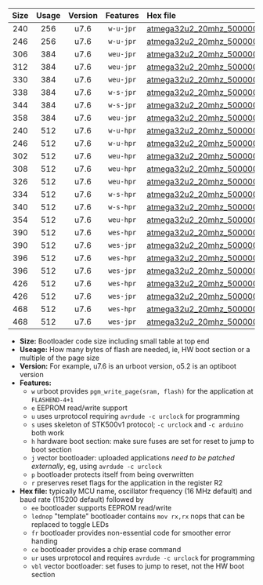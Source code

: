 |Size|Usage|Version|Features|Hex file|
|:-:|:-:|:-:|:-:|:--|
|240|256|u7.6|`w-u-jpr`|[atmega32u2_20mhz_500000bps_ur_vbl.hex](https://raw.githubusercontent.com/stefanrueger/urboot/main//atmega32u2_20mhz_500000bps_ur_vbl.hex)|
|246|256|u7.6|`w-u-jpr`|[atmega32u2_20mhz_500000bps_lednop_ur_vbl.hex](https://raw.githubusercontent.com/stefanrueger/urboot/main//atmega32u2_20mhz_500000bps_lednop_ur_vbl.hex)|
|306|384|u7.6|`weu-jpr`|[atmega32u2_20mhz_500000bps_ee_ur_vbl.hex](https://raw.githubusercontent.com/stefanrueger/urboot/main//atmega32u2_20mhz_500000bps_ee_ur_vbl.hex)|
|312|384|u7.6|`weu-jpr`|[atmega32u2_20mhz_500000bps_ee_lednop_ur_vbl.hex](https://raw.githubusercontent.com/stefanrueger/urboot/main//atmega32u2_20mhz_500000bps_ee_lednop_ur_vbl.hex)|
|330|384|u7.6|`weu-jpr`|[atmega32u2_20mhz_500000bps_ee_lednop_fr_ur_vbl.hex](https://raw.githubusercontent.com/stefanrueger/urboot/main//atmega32u2_20mhz_500000bps_ee_lednop_fr_ur_vbl.hex)|
|338|384|u7.6|`w-s-jpr`|[atmega32u2_20mhz_500000bps_vbl.hex](https://raw.githubusercontent.com/stefanrueger/urboot/main//atmega32u2_20mhz_500000bps_vbl.hex)|
|344|384|u7.6|`w-s-jpr`|[atmega32u2_20mhz_500000bps_lednop_vbl.hex](https://raw.githubusercontent.com/stefanrueger/urboot/main//atmega32u2_20mhz_500000bps_lednop_vbl.hex)|
|358|384|u7.6|`weu-jpr`|[atmega32u2_20mhz_500000bps_ee_lednop_fr_ce_ur_vbl.hex](https://raw.githubusercontent.com/stefanrueger/urboot/main//atmega32u2_20mhz_500000bps_ee_lednop_fr_ce_ur_vbl.hex)|
|240|512|u7.6|`w-u-hpr`|[atmega32u2_20mhz_500000bps_ur.hex](https://raw.githubusercontent.com/stefanrueger/urboot/main//atmega32u2_20mhz_500000bps_ur.hex)|
|246|512|u7.6|`w-u-hpr`|[atmega32u2_20mhz_500000bps_lednop_ur.hex](https://raw.githubusercontent.com/stefanrueger/urboot/main//atmega32u2_20mhz_500000bps_lednop_ur.hex)|
|302|512|u7.6|`weu-hpr`|[atmega32u2_20mhz_500000bps_ee_ur.hex](https://raw.githubusercontent.com/stefanrueger/urboot/main//atmega32u2_20mhz_500000bps_ee_ur.hex)|
|308|512|u7.6|`weu-hpr`|[atmega32u2_20mhz_500000bps_ee_lednop_ur.hex](https://raw.githubusercontent.com/stefanrueger/urboot/main//atmega32u2_20mhz_500000bps_ee_lednop_ur.hex)|
|326|512|u7.6|`weu-hpr`|[atmega32u2_20mhz_500000bps_ee_lednop_fr_ur.hex](https://raw.githubusercontent.com/stefanrueger/urboot/main//atmega32u2_20mhz_500000bps_ee_lednop_fr_ur.hex)|
|334|512|u7.6|`w-s-hpr`|[atmega32u2_20mhz_500000bps.hex](https://raw.githubusercontent.com/stefanrueger/urboot/main//atmega32u2_20mhz_500000bps.hex)|
|340|512|u7.6|`w-s-hpr`|[atmega32u2_20mhz_500000bps_lednop.hex](https://raw.githubusercontent.com/stefanrueger/urboot/main//atmega32u2_20mhz_500000bps_lednop.hex)|
|354|512|u7.6|`weu-hpr`|[atmega32u2_20mhz_500000bps_ee_lednop_fr_ce_ur.hex](https://raw.githubusercontent.com/stefanrueger/urboot/main//atmega32u2_20mhz_500000bps_ee_lednop_fr_ce_ur.hex)|
|390|512|u7.6|`wes-hpr`|[atmega32u2_20mhz_500000bps_ee.hex](https://raw.githubusercontent.com/stefanrueger/urboot/main//atmega32u2_20mhz_500000bps_ee.hex)|
|390|512|u7.6|`wes-jpr`|[atmega32u2_20mhz_500000bps_ee_vbl.hex](https://raw.githubusercontent.com/stefanrueger/urboot/main//atmega32u2_20mhz_500000bps_ee_vbl.hex)|
|396|512|u7.6|`wes-hpr`|[atmega32u2_20mhz_500000bps_ee_lednop.hex](https://raw.githubusercontent.com/stefanrueger/urboot/main//atmega32u2_20mhz_500000bps_ee_lednop.hex)|
|396|512|u7.6|`wes-jpr`|[atmega32u2_20mhz_500000bps_ee_lednop_vbl.hex](https://raw.githubusercontent.com/stefanrueger/urboot/main//atmega32u2_20mhz_500000bps_ee_lednop_vbl.hex)|
|426|512|u7.6|`wes-hpr`|[atmega32u2_20mhz_500000bps_ee_lednop_fr.hex](https://raw.githubusercontent.com/stefanrueger/urboot/main//atmega32u2_20mhz_500000bps_ee_lednop_fr.hex)|
|426|512|u7.6|`wes-jpr`|[atmega32u2_20mhz_500000bps_ee_lednop_fr_vbl.hex](https://raw.githubusercontent.com/stefanrueger/urboot/main//atmega32u2_20mhz_500000bps_ee_lednop_fr_vbl.hex)|
|468|512|u7.6|`wes-hpr`|[atmega32u2_20mhz_500000bps_ee_lednop_fr_ce.hex](https://raw.githubusercontent.com/stefanrueger/urboot/main//atmega32u2_20mhz_500000bps_ee_lednop_fr_ce.hex)|
|468|512|u7.6|`wes-jpr`|[atmega32u2_20mhz_500000bps_ee_lednop_fr_ce_vbl.hex](https://raw.githubusercontent.com/stefanrueger/urboot/main//atmega32u2_20mhz_500000bps_ee_lednop_fr_ce_vbl.hex)|

- **Size:** Bootloader code size including small table at top end
- **Useage:** How many bytes of flash are needed, ie, HW boot section or a multiple of the page size
- **Version:** For example, u7.6 is an urboot version, o5.2 is an optiboot version
- **Features:**
  + `w` urboot provides `pgm_write_page(sram, flash)` for the application at `FLASHEND-4+1`
  + `e` EEPROM read/write support
  + `u` uses urprotocol requiring `avrdude -c urclock` for programming
  + `s` uses skeleton of STK500v1 protocol; `-c urclock` and `-c arduino` both work
  + `h` hardware boot section: make sure fuses are set for reset to jump to boot section
  + `j` vector bootloader: uploaded applications *need to be patched externally*, eg, using `avrdude -c urclock`
  + `p` bootloader protects itself from being overwritten
  + `r` preserves reset flags for the application in the register R2
- **Hex file:** typically MCU name, oscillator frequency (16 MHz default) and baud rate (115200 default) followed by
  + `ee` bootloader supports EEPROM read/write
  + `lednop` "template" bootloader contains `mov rx,rx` nops that can be replaced to toggle LEDs
  + `fr` bootloader provides non-essential code for smoother error handing
  + `ce` bootloader provides a chip erase command
  + `ur` uses urprotocol and requires `avrdude -c urclock` for programming
  + `vbl` vector bootloader: set fuses to jump to reset, not the HW boot section
